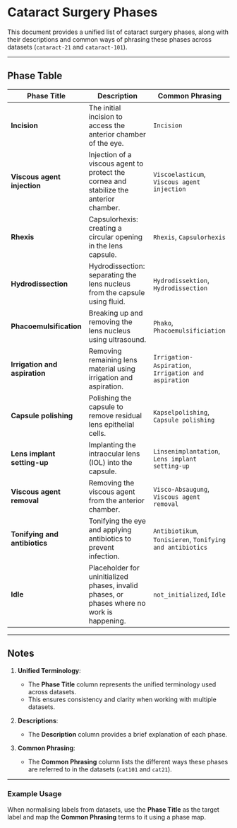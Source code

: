 # Cataract Surgery Phases

This document provides a unified list of cataract surgery phases, along with their descriptions and common ways of phrasing these phases across datasets (`cataract-21` and `cataract-101`).

---

## Phase Table

| **Phase Title**              | **Description**                                                                 | **Common Phrasing**                                                                 |
|------------------------------|---------------------------------------------------------------------------------|------------------------------------------------------------------------------------|
| **Incision**                 | The initial incision to access the anterior chamber of the eye.                 | `Incision`                                                                        |
| **Viscous agent injection**  | Injection of a viscous agent to protect the cornea and stabilize the anterior chamber. | `Viscoelasticum`, `Viscous agent injection`                                       |
| **Rhexis**                   | Capsulorhexis: creating a circular opening in the lens capsule.                 | `Rhexis`, `Capsulorhexis`                                                         |
| **Hydrodissection**          | Hydrodissection: separating the lens nucleus from the capsule using fluid.      | `Hydrodissektion`, `Hydrodissection`                                              |
| **Phacoemulsification**      | Breaking up and removing the lens nucleus using ultrasound.                     | `Phako`, `Phacoemulsificiation`                                                   |
| **Irrigation and aspiration**| Removing remaining lens material using irrigation and aspiration.               | `Irrigation-Aspiration`, `Irrigation and aspiration`                              |
| **Capsule polishing**        | Polishing the capsule to remove residual lens epithelial cells.                 | `Kapselpolishing`, `Capsule polishing`                                            |
| **Lens implant setting-up**  | Implanting the intraocular lens (IOL) into the capsule.                         | `Linsenimplantation`, `Lens implant setting-up`                                   |
| **Viscous agent removal**    | Removing the viscous agent from the anterior chamber.                          | `Visco-Absaugung`, `Viscous agent removal`                                        |
| **Tonifying and antibiotics**| Tonifying the eye and applying antibiotics to prevent infection.               | `Antibiotikum`, `Tonisieren`, `Tonifying and antibiotics`                         |
| **Idle**                     | Placeholder for uninitialized phases, invalid phases, or phases where no work is happening. | `not_initialized`, `Idle`                                                        |

---

## Notes

1. **Unified Terminology**:
   - The **Phase Title** column represents the unified terminology used across datasets.
   - This ensures consistency and clarity when working with multiple datasets.

2. **Descriptions**:
   - The **Description** column provides a brief explanation of each phase.

3. **Common Phrasing**:
   - The **Common Phrasing** column lists the different ways these phases are referred to in the datasets (`cat101` and `cat21`).

---

### Example Usage

When normalising labels from datasets, use the **Phase Title** as the target label and map the **Common Phrasing** terms to it using a phase map.